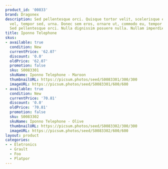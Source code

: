 ```yaml
---
product_id: '00833'
brand: Dragonex
description: Sed pellentesque orci. Quisque tortor velit, scelerisque et, facilisis
  vel, tempor sed, urna. Donec sem eros, ornare ut, commodo eu, tempor nec, risus.
  Sed pellentesque orci. Nulla dignissim posuere nulla. Nullam imperdiet.
title: Iponno Telephone
skus:
- available: true
  condition: New
  currentPrice: '62.07'
  discount: '0.0'
  oldPrice: '62.07'
  promotion: false
  sku: S0083301
  skuName: Iponno Telephone - Maroon
  thumbnailURL: https://picsum.photos/seed/S0083301/300/300
  imageURL: https://picsum.photos/seed/S0083301/600/600
- available: true
  condition: New
  currentPrice: '70.81'
  discount: '0.0'
  oldPrice: '70.81'
  promotion: false
  sku: S0083302
  skuName: Iponno Telephone - Olive
  thumbnailURL: https://picsum.photos/seed/S0083302/300/300
  imageURL: https://picsum.photos/seed/S0083302/600/600
layout: product
categories:
- - Eletronics
  - Grault
  - Foo
  - Platpor
---
```

